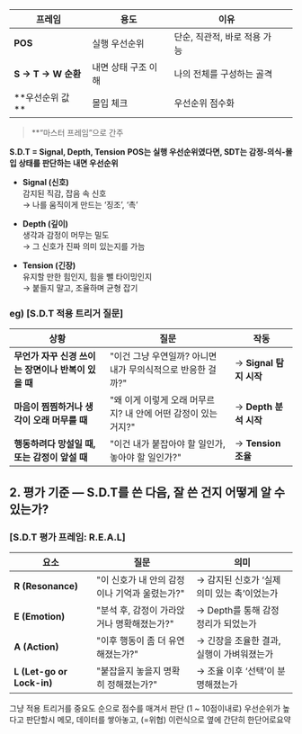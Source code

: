 

| 프레임              | 용도          | 이유                |     |
| ---------------- | ----------- | ----------------- | --- |
| **POS**          | 실행 우선순위     | 단순, 직관적, 바로 적용 가능 |     |
| **S → T → W 순환** | 내면 상태 구조 이해 | 나의 전체를 구성하는 골격    |     |
| **우선순위 값 **      | 몰입 체크       | 우선순위 점수화          |     |

>  **“마스터 프레임”으로 간주

**S.D.T = Signal, Depth, Tension**
**POS는 실행 우선순위였다면, SDT는 감정-의식-몰입 상태를 판단하는 내면 우선순위**

- **Signal (신호)**  
    감지된 직감, 잡음 속 신호  
    → 나를 움직이게 만드는 ‘징조’, ‘촉’
    
- **Depth (깊이)**  
    생각과 감정이 머무는 밀도  
    → 그 신호가 진짜 의미 있는지를 가늠
    
- **Tension (긴장)**  
    유지할 만한 힘인지, 힘을 뺄 타이밍인지  
    → 붙들지 말고, 조율하며 균형 잡기

### eg) **[S.D.T 적용 트리거 질문]**

| 상황                              | 질문                                     | 작동                 |
| ------------------------------- | -------------------------------------- | ------------------ |
| **무언가 자꾸 신경 쓰이는 장면이나 반복이 있을 때** | "이건 그냥 우연일까? 아니면 내가 무의식적으로 반응한 걸까?"    | → **Signal 탐지 시작** |
| **마음이 찜찜하거나 생각이 오래 머무를 때**      | "왜 이게 이렇게 오래 머무르지? 내 안에 어떤 감정이 있는 거지?" | → **Depth 분석 시작**  |
| **행동하려다 망설일 때, 또는 감정이 앞설 때**    | "이건 내가 붙잡아야 할 일인가, 놓아야 할 일인가?"         | → **Tension 조율**   |
## **2. 평가 기준 — S.D.T를 쓴 다음, 잘 쓴 건지 어떻게 알 수 있는가?**

### **[S.D.T 평가 프레임: R.E.A.L]**

|요소|질문|의미|
|---|---|---|
|**R (Resonance)**|"이 신호가 내 안의 감정이나 기억과 울렸는가?"|→ 감지된 신호가 ‘실제 의미 있는 촉’이었는가|
|**E (Emotion)**|"분석 후, 감정이 가라앉거나 명확해졌는가?"|→ Depth를 통해 감정 정리가 되었는가|
|**A (Action)**|"이후 행동이 좀 더 유연해졌는가?"|→ 긴장을 조율한 결과, 실행이 가벼워졌는가|
|**L (Let-go or Lock-in)**|"붙잡을지 놓을지 명확히 정해졌는가?"|→ 조율 이후 ‘선택’이 분명해졌는가|
그냥 적용 트리거를 중요도 순으로 점수를 매겨서 판단 (1 ~ 10점이내로)
우선순위가 높다고 판단할시 메모, 데이터를 쌓아놓고, (=위협) 이런식으로 옆에 간단히 한단어로요약